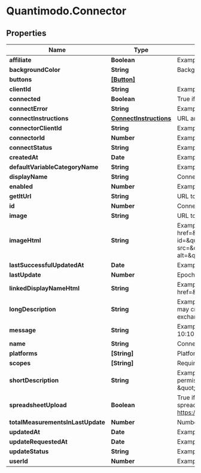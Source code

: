 # Quantimodo.Connector

## Properties
Name | Type | Description | Notes
------------ | ------------- | ------------- | -------------
**affiliate** | **Boolean** | Example: false | [optional] 
**backgroundColor** | **String** | Background color HEX code that matches the icon | [optional] 
**buttons** | [**[Button]**](Button.md) |  | [optional] 
**clientId** | **String** | Example: ghostInspector | [optional] 
**connected** | **Boolean** | True if the authenticated user has this connector enabled | 
**connectError** | **String** | Example: Your token is expired. Please re-connect | [optional] 
**connectInstructions** | [**ConnectInstructions**](ConnectInstructions.md) | URL and parameters used when connecting to a service | 
**connectorClientId** | **String** | Example: 225078261031461 | [optional] 
**connectorId** | **Number** | Example: 8 | [optional] 
**connectStatus** | **String** | Example: CONNECTED | [optional] 
**createdAt** | **Date** | Example: 2000-01-01 00:00:00 | [optional] 
**defaultVariableCategoryName** | **String** | Example: Social Interactions | [optional] 
**displayName** | **String** | Connector pretty display name | 
**enabled** | **Number** | Example: 1 | [optional] 
**getItUrl** | **String** | URL to a site where one can get this device or application | 
**id** | **Number** | Connector ID number | 
**image** | **String** | URL to the image of the connector logo | 
**imageHtml** | **String** | Example: &lt;a href&#x3D;\&quot;http://www.facebook.com\&quot;&gt;&lt;img id&#x3D;\&quot;facebook_image\&quot; title&#x3D;\&quot;Facebook\&quot; src&#x3D;\&quot;https://i.imgur.com/GhwqK4f.png\&quot; alt&#x3D;\&quot;Facebook\&quot;&gt;&lt;/a&gt; | [optional] 
**lastSuccessfulUpdatedAt** | **Date** | Example: 2017-07-31 10:10:34 | [optional] 
**lastUpdate** | **Number** | Epoch timestamp of last sync | 
**linkedDisplayNameHtml** | **String** | Example: &lt;a href&#x3D;\&quot;http://www.facebook.com\&quot;&gt;Facebook&lt;/a&gt; | [optional] 
**longDescription** | **String** | Example: Facebook is a social networking website where users may create a personal profile, add other users as friends, and exchange messages. | [optional] 
**message** | **String** | Example: Got 412 new measurements on 2017-07-31 10:10:34 | [optional] 
**name** | **String** | Connector lowercase system name | 
**platforms** | **[String]** | Platforms (chrome, android, ios, web) that you can connect on. | [optional] 
**scopes** | **[String]** | Required connector scopes | [optional] 
**shortDescription** | **String** | Example: Tracks social interaction. QuantiModo requires permission to access your Facebook \&quot;user likes\&quot; and \&quot;user posts\&quot;. | [optional] 
**spreadsheetUpload** | **Boolean** | True if the user must upload a spreadsheet.  Post the uploaded spreadsheet with your clientId and user accessToken to https://app.quantimo.do/api/v2/spreadsheetUpload | [optional] 
**totalMeasurementsInLastUpdate** | **Number** | Number of measurements obtained during latest update | 
**updatedAt** | **Date** | Example: 2017-07-31 10:10:34 | [optional] 
**updateRequestedAt** | **Date** | Example: 2017-07-18 05:16:31 | [optional] 
**updateStatus** | **String** | Example: UPDATED | [optional] 
**userId** | **Number** | Example: 230 | [optional] 


